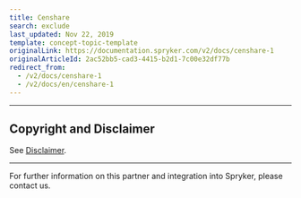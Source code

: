 ```yaml
---
title: Censhare
search: exclude
last_updated: Nov 22, 2019
template: concept-topic-template
originalLink: https://documentation.spryker.com/v2/docs/censhare-1
originalArticleId: 2ac52bb5-cad3-4415-b2d1-7c00e32df77b
redirect_from:
  - /v2/docs/censhare-1
  - /v2/docs/en/censhare-1
---
```


---

## Copyright and Disclaimer

See [Disclaimer](https://github.com/spryker/spryker-documentation).

---
For further information on this partner and integration into Spryker, please contact us.

<div class="hubspot-forms hubspot-forms--docs">
<div class="hubspot-form" id="hubspot-partners-1">
            <div class="script-embed" data-code="
                                            hbspt.forms.create({
				                                portalId: '2770802',
				                                formId: '163e11fb-e833-4638-86ae-a2ca4b929a41',
              	                                onFormReady: function() {
              		                                const hbsptInit = new CustomEvent('hbsptInit', {bubbles: true});
              		                                document.querySelector('#hubspot-partners-1').dispatchEvent(hbsptInit);
              	                                }
				                            });
            "></div>
</div>
</div>

